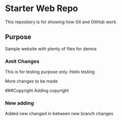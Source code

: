 # Starter Web Repo

This repository is for showing how Git and GitHub work.

## Purpose

Sample website with plenty of files for demos

### Amit Changes
This is for testing purpose only. Hello testing

More changes to be made

###Copyright
Adding copyright

### New adding 
Added new changed in between new branch changes

